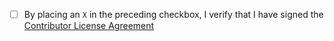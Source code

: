 <!-- Thanks for sending us a PR to improve this project! If you are adding a
feature or fixing a bug, and this needs more documentation, please add it to your PR. -->


- [ ] By placing an `X` in the preceding checkbox, I verify that I have signed the [Contributor License Agreement](https://github.com/jpavlic/docker-nodejs/blob/master/CONTRIBUTING.md#contributing-code-to-nodejs)
